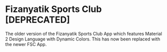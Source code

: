 # Fizanyatik Sports Club [DEPRECATED]

The older version of the Fizanyatik Sports Club App which features Material 2 Design Language with Dynamic Colors. This has now been replaced with the newer FSC App.
